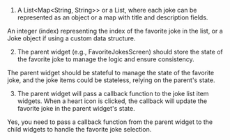 1. A List<Map<String, String>> or a List<Joke>, where each joke can be represented as an object or a map with title and description fields.

An integer (index) representing the index of the favorite joke in the list, or a Joke object if using a custom data structure.


2. The parent widget (e.g., FavoriteJokesScreen) should store the state of the favorite joke to manage the logic and ensure consistency.

The parent widget should be stateful to manage the state of the favorite joke, and the joke items could be stateless, relying on the parent's state.


3. The parent widget will pass a callback function to the joke list item widgets. When a heart icon is clicked, the callback will update the favorite joke in the parent widget's state.

Yes, you need to pass a callback function from the parent widget to the child widgets to handle the favorite joke selection.
